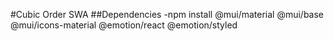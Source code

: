 #Cubic Order SWA
##Dependencies
-npm install @mui/material @mui/base @mui/icons-material @emotion/react @emotion/styled
